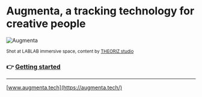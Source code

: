 Augmenta, a tracking technology for creative people
===================================================

![Augmenta](https://github.com/Theoriz/Augmenta/blob/gh-pages/res/gif/augmenta_480p.gif)

<sup>Shot at LABLAB immersive space, content by [THEORIZ studio](http://www.theoriz.com/)</sup>

### :point_right: [Getting started](https://docs.augmenta.tech)

------------------------------------------

[www.augmenta.tech](https://augmenta.tech/)

